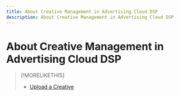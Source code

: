 ```yaml
---
title: About Creative Management in Advertising Cloud DSP
description: About Creative Management in Advertising Cloud DSP
---
```

# About Creative Management in Advertising Cloud DSP

>[!MORELIKETHIS]
>
>* [Upload a Creative](creative-upload.md)
